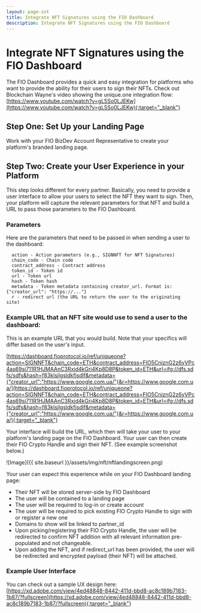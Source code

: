 ```yaml
---
layout: page-int
title: Integrate NFT Signatures using the FIO Dashboard
description: Integrate NFT Signatures using the FIO Dashboard
---
```


# Integrate NFT Signatures using the FIO Dashboard

The FIO Dashboard provides a quick and easy integration for platforms who want to provide the ability for their users to sign their NFTs.  Check out Blockchain Wayne's video showing the unique.one integration flow: [https://www.youtube.com/watch?v=gL5So0LJEKw](https://www.youtube.com/watch?v=gL5So0LJEKw){:target="_blank"}

## Step One: Set Up your Landing Page

Work with your FIO BizDev Account Representative to create your platform's branded landing page.

## Step Two: Create your User Experience in your Platform

This step looks different for every partner.  Basically, you need to  provide a user interface to allow your users to select the NFT they want to sign.  Then, your platform will capture the relevant parameters for that NFT and build a URL to pass those parameters to the FIO Dashboard.

### Parameters

Here are the parameters that need to be passed in when sending a user to the dashboard:

```
  action - Action parameters (e.g., SIGNNFT for NFT Signatures)
  chain_code - Chain code
  contract_address - Contract address
  token_id - Token id
  url - Token url
  hash - Token hash
  metadata - Token metadata containing creator_url. Format is: {"creator_url": "https://..."}
  r - redirect url (the URL to return the user to the originating site)
```

### Example URL that an NFT site would use to send a user to the dashboard:

This is an example URL that you would build.  Note that your specifics will differ based on the user's input.

 [https://dashboard.fioprotocol.io/ref/uniqueone?action=SIGNNFT&chain_code=ETH&contract_address=FIO5CniznG2z6yVPc4as69si711R1HJMAAnC3Rxjd4kGri4Kp8D8P&token_id=ETH&url=ifg://dfs.sdfs/sdfs&hash=f83klsjlgsldkfjsdlf&metadata={"creator_url":"https://www.google.com.ua/"}&r=https://www.google.com.ua/](https://dashboard.fioprotocol.io/ref/uniqueone?action=SIGNNFT&chain_code=ETH&contract_address=FIO5CniznG2z6yVPc4as69si711R1HJMAAnC3Rxjd4kGri4Kp8D8P&token_id=ETH&url=ifg://dfs.sdfs/sdfs&hash=f83klsjlgsldkfjsdlf&metadata={"creator_url":"https://www.google.com.ua/"}&r=https://www.google.com.ua/){:target="_blank"}

Your interface will build the URL, which then will take your user to your platform's landing page on the FIO Dashboard.  Your user can then create their FIO Crypto Handle and sign their NFT.  (See example screenshot below.)

![Image]({{ site.baseurl }}/assets/img/nft/nftlandingscreen.png)

Your user can expect this experience while on your FIO Dashboard landing page:
- Their NFT will be stored server-side by FIO Dashboard
- The user will be contained to a landing page
- The user will be required to log-in or create account
- The user will be required to pick existing FIO Crypto Handle to sign with or register a new one
- Domains to show will be linked to partner_id
- Upon picking/registering their FIO Crypto Handle, the user will be redirected to confirm NFT addition with all relevant information pre-populated and not changeable.
- Upon adding the NFT, and if redirect_url has been provided, the user will be redirected and encrypted payload (their NFT) will be attached.

### Example User Interface

You can check out a sample UX design here: [https://xd.adobe.com/view/4ed48848-8442-411d-bbd8-ac8c189b7183-1b87/?fullscreen](https://xd.adobe.com/view/4ed48848-8442-411d-bbd8-ac8c189b7183-1b87/?fullscreen){:target="_blank"}


